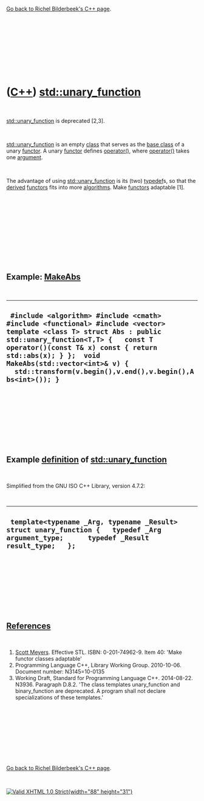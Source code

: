 

[Go back to Richel Bilderbeek's C++ page](Cpp.htm).

 

 

 

 

 

([C++](Cpp.htm)) [std::unary\_function](CppStdUnary_function.htm)
=================================================================

 

[std::unary\_function](CppStdUnary_function.htm) is deprecated \[2,3\].

 

[std::unary\_function](CppStdUnary_function.htm) is an empty
[class](CppClass.htm) that serves as the [base class](CppBaseClass.htm)
of a unary [functor](CppFunctor.htm). A unary [functor](CppFunctor.htm)
defines [operator()](CppOperatorFunctionCall.htm), where
[operator()](CppOperatorFunctionCall.htm) takes one
[argument](CppArgument.htm).

 

The advantage of using [std::unary\_function](CppStdUnary_function.htm)
is its (two) [typedef](CppTypedef.htm)s, so that the
[derived](CppDerivedClass.htm) [functors](CppFunctor.htm) fits into more
[algorithms](CppAlgorithm.htm). Make [functors](CppFunctor.htm)
adaptable \[1\].

 

 

 

 

 

 

Example: [MakeAbs](CppMakeAbs.htm)
----------------------------------

 

  ------------------------------------------------------------------------------------------------------------------------------------------------------------------------------------------------------------------------------------------------------------------------------------------------------------------------
  ` #include <algorithm> #include <cmath> #include <functional> #include <vector>  template <class T> struct Abs : public std::unary_function<T,T> {   const T operator()(const T& x) const { return std::abs(x); } };  void MakeAbs(std::vector<int>& v) {   std::transform(v.begin(),v.end(),v.begin(),Abs<int>()); }`
  ------------------------------------------------------------------------------------------------------------------------------------------------------------------------------------------------------------------------------------------------------------------------------------------------------------------------

 

 

 

 

 

Example [definition](CppDefinition.htm) of [std::unary\_function](CppStdUnary_function.htm)
-------------------------------------------------------------------------------------------

 

Simplified from the GNU ISO C++ Library, version 4.7.2:

 

  -------------------------------------------------------------------------------------------------------------------------------------------
  ` template<typename _Arg, typename _Result> struct unary_function {   typedef _Arg argument_type;      typedef _Result result_type;   };`
  -------------------------------------------------------------------------------------------------------------------------------------------

 

 

 

 

 

[References](CppReferences.htm)
-------------------------------

 

1.  [Scott Meyers](CppScottMeyers.htm). Effective STL.
    ISBN: 0-201-74962-9. Item 40: 'Make functor classes adaptable'
2.  Programming Language C++, Library Working Group. 2010-10-06.
    Document number: N3145=10-0135
3.  Working Draft, Standard for Programming Language C++.
    2014-08-22. N3936. Paragraph D.8.2. 'The class templates
    unary\_function and binary\_function are deprecated. A program shall
    not declare specializations of these templates.'

 

 

 

 

 

[Go back to Richel Bilderbeek's C++ page](Cpp.htm).



 

[![Valid XHTML 1.0 Strict](valid-xhtml10.png){width="88"
height="31"}](http://validator.w3.org/check?uri=referer)
